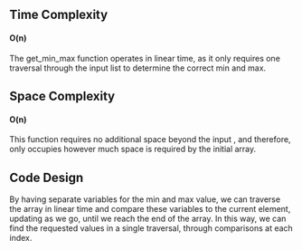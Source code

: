 ## Time Complexity

#### O(n)
The get_min_max function operates in linear time, as it only requires one traversal through the input list to determine the correct min and max.


## Space Complexity

#### O(n)
This function requires no additional space beyond the input , and therefore, only occupies however much space is required by the initial array.


## Code Design
By having separate variables for the min and max value, we can traverse the array in linear time and compare these variables to the current element, updating as we go, until we reach the end of the array. In this way, we can find the requested values in a single traversal, through comparisons at each index.

